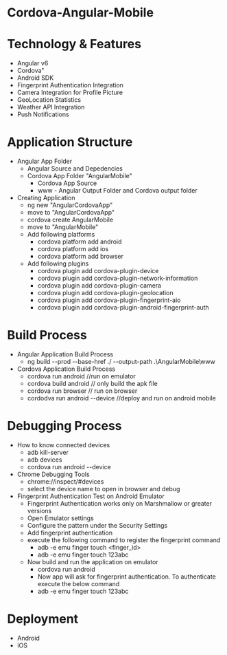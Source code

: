 # Cordova-Angular-Mobile

# Technology & Features
  - Angular v6
  - Cordova"
  - Android SDK
  - Fingerprint Authentication Integration
  - Camera Integration for Profile Picture
  - GeoLocation Statistics
  - Weather API Integration
  - Push Notifications

# Application  Structure
  - Angular App Folder
    - Angular Source and Depedencies
    - Cordova App Folder "AngularMobile"
      - Cordova App Source
      - www - Angular Output Folder and Cordova output folder
  - Creating Application
    - ng new "AngularCordovaApp"
    - move to "AngularCordovaApp"
    - cordova create AngularMobile
    - move to "AngularMobile"
    - Add following platforms
      - cordova platform add android
      - cordova platform add ios
      - cordova platform add browser
    - Add following plugins
      - cordova plugin add cordova-plugin-device
      - cordova plugin add cordova-plugin-network-information
      - cordova plugin add cordova-plugin-camera
      - cordova plugin add cordova-plugin-geolocation
      - cordova plugin add cordova-plugin-fingerprint-aio
      - cordova plugin add cordova-plugin-android-fingerprint-auth

# Build Process
  - Angular Application Build Process
    - ng build --prod --base-href ./ --output-path .\AngularMobile\www
  - Cordova Application Build Process 
    - cordova run android //run on emulator
    - cordova build android // only build the apk file
    - cordova run browser // run on browser
    - cordodva run android --device //deploy and run on android mobile

# Debugging Process
  - How to know connected devices
    - adb kill-server
    - adb devices
    - cordova run android --device
  - Chrome Debugging Tools
    - chrome://inspect/#devices
    - select the device name to open in browser and debug
  - Fingerprint Authentication Test on Android Emulator
    - Fingerprint Authentication works only on Marshmallow or greater versions
    - Open Emulator settings
    - Configure the pattern under the Security Settings
    - Add fingerprint authentication
    - execute the following command to register the fingerprint command
      - adb -e emu finger touch <finger_id>
      - adb -e emu finger touch 123abc
    - Now build and run the application on emulator
      - cordova run android
      - Now app will ask for fingerprint authentication. To authenticate execute the below command
      - adb -e emu finger touch 123abc
  
# Deployment
  - Android
  - iOS
